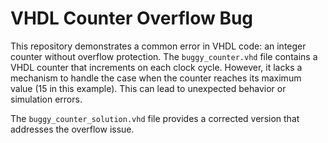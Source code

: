 # VHDL Counter Overflow Bug

This repository demonstrates a common error in VHDL code:  an integer counter without overflow protection. The `buggy_counter.vhd` file contains a VHDL counter that increments on each clock cycle. However, it lacks a mechanism to handle the case when the counter reaches its maximum value (15 in this example).  This can lead to unexpected behavior or simulation errors.

The `buggy_counter_solution.vhd` file provides a corrected version that addresses the overflow issue.